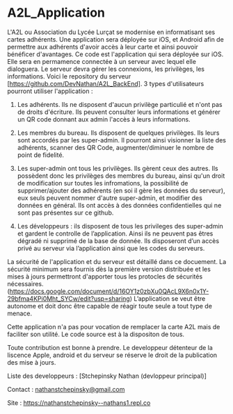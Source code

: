 # A2L_Application 
L'A2L ou Association du Lycée Lurçat se modernise en informatisant ses cartes adhérents. Une application sera déployée sur iOS, et Android afin de permettre aux adhérents d'avoir accès à leur carte et ainsi pouvoir bénéficer d'avantages. Ce code est l'application qui sera déployée sur iOS. Elle sera en permamence connectée à un serveur avec lequel elle dialoguera. Le serveur devra gérer les connexions, les privilèges, les informations. Voici le repository du serveur [https://github.com/DevNathan/A2L_BackEnd]. 
3 types d'utilisateurs pourront utiliser l'application : 


1) Les adhérents. Ils ne disposent d'aucun privilège particulié et n'ont pas de droits d'écriture. Ils peuvent consulter leurs informations et générer un QR code donnant aux admin l'accès à leurs informations. 


2) Les membres du bureau. Ils disposent de quelques privilèges. Ils leurs sont accordés par les super-admin. Il pourront ainsi visionner la liste des adhérents, scanner des QR Code, augmenter/diminuer le nombre de point de fidelité.


3) Les super-admin ont tous les privilèges. Ils gèrent ceux des autres. Ils possèdent donc les privilèges des membres du bureau, ainsi qu'un droit de modification sur toutes les infromations, la possibilité de supprimer/ajouter des adhérents (en soi il gère les données du serveur), eux seuls peuvent nommer d'autre super-admin, et modifier des données en général. Ils ont accès à des données confidentielles qui ne sont pas présentes sur ce github.


4) Les développeurs : ils disposent de tous les privileges des super-admin et gardent le controlle de l’application. Ainsi ils ne peuvent pas êtres dégradé ni supprimé de la base de donnée. Ils disposeront d’un accès privé au serveur via l’application ainsi que les codes du serveurs.

La sécurité de l'application et du serveur est détaillé dans ce docuement. La sécurité minimum sera fournis dès la première version distribuée et les mises à jours permettront d'apporter tous les protocles de sécurités nécessaires. (https://docs.google.com/document/d/16OY1z0zbXu0QAcL9X6n0x1Y-29bfma4KPi0Mht_SYCw/edit?usp=sharing)
L’application se veut être autonome et doit donc être capable de réagir toute seule a tout type de menace.

Cette application n'a pas pour vocation de remplacer la carte A2L mais de faciliter son utilité. 
Le code source est à la dispositon de tous. 

Toute contribution est bonne à prendre. Le developpeur détenteur de la liscence Apple, android et du serveur se réserve le droit de la publication des mise à jours. 

Liste des developpeurs : [Stchepinsky Nathan (devloppeur principal)] 

Contact : nathanstchepinsky@gmail.com 

Site : https://nathanstchepinsky--nathans1.repl.co
